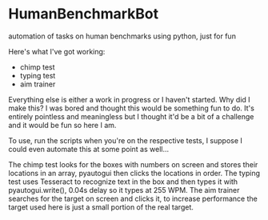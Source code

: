 # HumanBenchmarkBot
 automation of tasks on human benchmarks using python, just for fun
 
 Here's what I've got working:
 - chimp test
 - typing test
 - aim trainer
 
 Everything else is either a work in progress or I haven't started.
 Why did I make this? I was bored and thought this would be something fun to do.
 It's entirely pointless and meaningless but I thought it'd be a bit of a challenge and it would be fun so here I am.
 
 To use, run the scripts when you're on the respective tests, I suppose I could even automate this at some point as well...
 
 The chimp test looks for the boxes with numbers on screen and stores their locations in an array, pyautogui then clicks the locations in order.
 The typing test uses Tesseract to recognize text in the box and then types it with pyautogui.write(), 0.04s delay so it types at 255 WPM.
 The aim trainer searches for the target on screen and clicks it, to increase performance the target used here is just a small portion of the real target.
